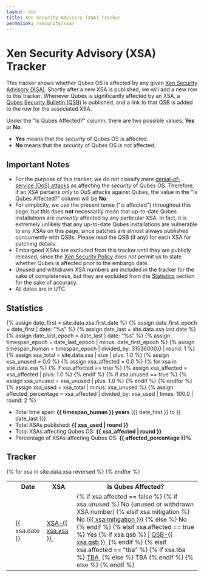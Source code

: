 ```yaml
---
layout: doc
title: Xen Security Advisory (XSA) Tracker
permalink: /security/xsa/
---
```


Xen Security Advisory (XSA) Tracker
===================================

This tracker shows whether Qubes OS is affected by any given [Xen Security Advisory (XSA)][XSA].
Shortly after a new XSA is published, we will add a new row to this tracker.
Whenever Qubes is significantly affected by an XSA, a [Qubes Security Bulletin (QSB)][QSB] is published, and a link to that QSB is added to the row for the associated XSA.

Under the "Is Qubes Affected?" column, there are two possible values: **Yes** or **No**.

* **Yes** means that the *security* of Qubes OS *is* affected.
* **No** means that the *security* of Qubes OS is *not* affected.


Important Notes
---------------
* For the purpose of this tracker, we do *not* classify mere [denial-of-service (DoS) attacks][DoS] as affecting the *security* of Qubes OS.
  Therefore, if an XSA pertains *only* to DoS attacks against Qubes, the value in the "Is Qubes Affected?" column will be **No**.
* For simplicity, we use the present tense ("is affected") throughout this page, but this does **not** necessarily mean that up-to-date Qubes installations are *currently* affected by any particular XSA.
  In fact, it is extremely unlikely that any up-to-date Qubes installations are vulnerable to any XSAs on this page, since patches are almost always published concurrently with QSBs.
  Please read the QSB (if any) for each XSA for patching details.
* Embargoed XSAs are excluded from this tracker until they are publicly released, since the [Xen Security Policy] does not permit us to state whether Qubes is affected prior to the embargo date.
* Unused and withdrawn XSA numbers are included in the tracker for the sake of completeness, but they are excluded from the [Statistics] section for the sake of accuracy.
* All dates are in UTC.


Statistics
----------
{% assign date_first = site.data.xsa.first.date %}
{% assign date_first_epoch = date_first | date: "%s" %}
{% assign date_last = site.data.xsa.last.date %}
{% assign date_last_epoch = date_last | date: "%s" %}
{% assign timespan_epoch = date_last_epoch | minus: date_first_epoch %}
{% assign timespan_human = timespan_epoch | divided_by: 31536000.0 | round: 1 %}
{% assign xsa_total = site.data.xsa | size | plus: 1.0 %}
{% assign xsa_unused = 0.0 %}
{% assign xsa_affected = 0.0 %}
{% for xsa in site.data.xsa %}
  {% if xsa.affected == true %}
    {% assign xsa_affected = xsa_affected | plus: 1.0 %}
  {% endif %}
  {% if xsa.unused == true %}
    {% assign xsa_unused = xsa_unused | plus: 1.0 %}
  {% endif %}
{% endfor %}
{% assign xsa_used = xsa_total | minus: xsa_unused %}
{% assign affected_percentage = xsa_affected | divided_by: xsa_used | times: 100.0 | round: 2 %}

* Total time span: **{{ timespan_human }} years** ({{ date_first }} to {{ date_last }})
* Total XSAs published: **{{ xsa_used | round }}**
* Total XSAs affecting Qubes OS: **{{ xsa_affected | round }}**
* Percentage of XSAs affecting Qubes OS: **{{ affected_percentage }}%**

Tracker
-------
<table>
  <tr class="center">
    <th title="Anchor Link"><span class="fa fa-link"></span></th>
    <th>Date</th>
    <th title="Xen Security Advisory">XSA</th>
    <th>Is Qubes Affected?</th>
  </tr>
{% for xsa in site.data.xsa reversed %}
  <tr id="{{ xsa.xsa }}">
    <td><a href="#{{ xsa.xsa }}" class="fa fa-link black-icon" title="Anchor link to tracker row: XSA-{{ xsa.xsa }}"></a></td>
    <td>{{ xsa.date }}</td>
    <td>
      <a title="Xen Security Advisory {{ xsa.xsa }}"
      {% if xsa.xsa <= 25 %}
        href="https://wiki.xenproject.org/wiki/Security_Announcements_(Historical)"
      {% else %}
        href="https://xenbits.xen.org/xsa/advisory-{{ xsa.xsa }}.html"
      {% endif %}>
      XSA-{{ xsa.xsa }}&nbsp;<span class="fa fa-external-link"></span></a>
    </td>
    <td>
    {% if xsa.affected == false %}
      {% if xsa.unused %}
        No (unused or withdrawn XSA number)
      {% elsif xsa.mitigation %}
        No (<a href="#{{ xsa.mitigation }}" title="No, the security of Qubes OS is not affected by XSA-{{ xsa.xsa }}. Click to read the explanation.">{{ xsa.mitigation }}</a>)
      {% else %}
        <span title="No, the security of Qubes OS is not affected by XSA-{{ xsa.xsa }}.">No</span>
      {% endif %}
    {% elsif xsa.affected == true %}
      <span title="Yes, the security of Qubes OS is affected by XSA-{{ xsa.xsa }}.">Yes</span>
      {% if xsa.qsb %}
        | <a href="https://github.com/QubesOS/qubes-secpack/blob/master/QSBs/qsb-{{ xsa.qsb }}.txt" title="Qubes Security Bulletin {{ xsa.qsb }}">QSB-{{ xsa.qsb }}&nbsp;<span class="fa fa-external-link"></span></a>
      {% endif %}
    {% elsif xsa.affected == "tba" %}
      {% if xsa.tba %}
        <a href="{{ xsa.tba }}" title="To be announced. Click for more information.">TBA&nbsp;<span class="fa fa-external-link"></span></a>
      {% else %}
        <span title="To be announced">TBA</span>
      {% endif %}
    {% else %}
    {% endif %}
    </td>
  </tr>
{% endfor %}
</table>


[XSA]: https://xenbits.xen.org/xsa/
[QSB]: /security/bulletins/
[DoS]: https://en.wikipedia.org/wiki/Denial-of-service_attack
[Xen Security Policy]: https://www.xenproject.org/security-policy.html
[Statistics]: #statistics

